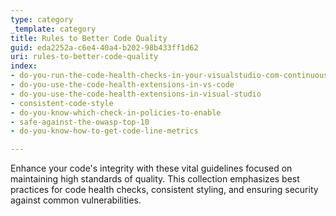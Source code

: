 ```yaml
---
type: category
_template: category
title: Rules to Better Code Quality
guid: eda2252a-c6e4-40a4-b202-98b433ff1d62
uri: rules-to-better-code-quality
index:
- do-you-run-the-code-health-checks-in-your-visualstudio-com-continuous-integration-build
- do-you-use-the-code-health-extensions-in-vs-code
- do-you-use-the-code-health-extensions-in-visual-studio
- consistent-code-style
- do-you-know-which-check-in-policies-to-enable
- safe-against-the-owasp-top-10
- do-you-know-how-to-get-code-line-metrics

---
```


Enhance your code's integrity with these vital guidelines focused on maintaining high standards of quality. This collection emphasizes best practices for code health checks, consistent styling, and ensuring security against common vulnerabilities.
